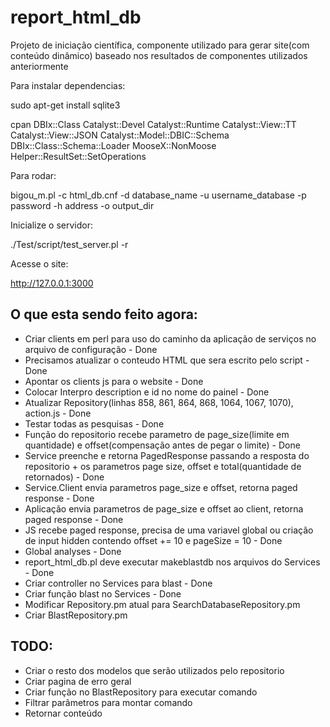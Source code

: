 # report\_html\_db
Projeto de iniciação científica, componente utilizado para gerar site(com conteúdo dinâmico) baseado nos resultados de componentes utilizados anteriormente

Para instalar dependencias:

sudo apt-get install sqlite3

cpan DBIx::Class Catalyst::Devel Catalyst::Runtime Catalyst::View::TT Catalyst::View::JSON Catalyst::Model::DBIC::Schema  DBIx::Class::Schema::Loader MooseX::NonMoose Helper::ResultSet::SetOperations

Para rodar:

bigou_m.pl -c html_db.cnf -d database_name -u username_database -p password -h address -o output_dir

Inicialize o servidor:

./Test/script/test_server.pl -r
  
Acesse o site:

http://127.0.0.1:3000

O que esta sendo feito agora:
-
-	Criar clients em perl para uso do caminho da aplicação de serviços no arquivo de configuração - Done
-	Precisamos atualizar o conteudo HTML que sera escrito pelo script - Done
-	Apontar os clients js para o website - Done
-	Colocar Interpro description e id no nome do painel - Done
-	Atualizar Repository(linhas 858, 861, 864, 868, 1064, 1067, 1070), action.js - Done
-	Testar todas as pesquisas - Done
-	Função do repositorio recebe parametro de page_size(limite em quantidade) e offset(compensação antes de pegar o limite) - Done
-	Service preenche e retorna PagedResponse passando a resposta do repositorio + os parametros page size, offset e total(quantidade de retornados) - Done
-	Service.Client envia parametros page_size e offset, retorna paged response - Done
-	Aplicação envia parametros de page_size e offset ao client, retorna paged response - Done
-	JS recebe paged response, precisa de uma variavel global ou criação de input hidden contendo offset += 10 e pageSize = 10 - Done
-	Global analyses - Done
-	report_html_db.pl deve executar makeblastdb nos arquivos do Services - Done
-	Criar controller no Services para blast - Done
-	Criar função blast no Services - Done
-	Modificar Repository.pm atual para SearchDatabaseRepository.pm
-	Criar BlastRepository.pm


TODO:
-
-	Criar o resto dos modelos que serão utilizados pelo repositorio
-	Criar pagina de erro geral
-	Criar função no BlastRepository para executar comando
-	Filtrar parâmetros para montar comando
-	Retornar conteúdo
